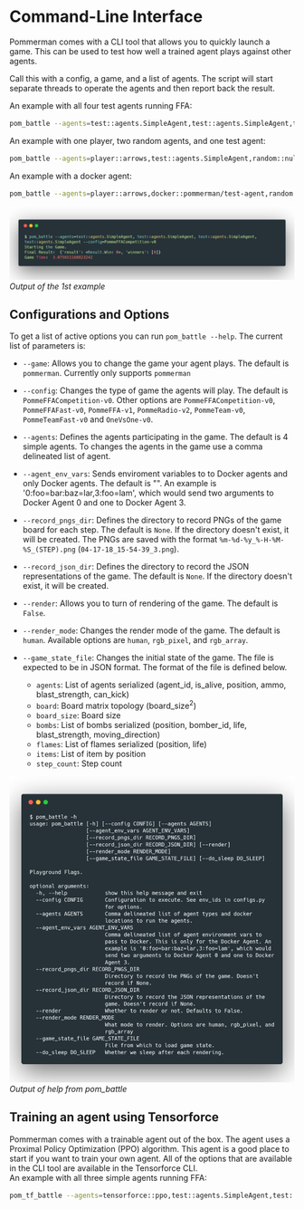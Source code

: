 # Command-Line Interface
Pommerman comes with a CLI tool that allows you to quickly launch a game. This can be used to test how well a trained agent plays against other agents.  

Call this with a config, a game, and a list of agents. The script will start separate threads to operate the agents and then report back the result.  

An example with all four test agents running FFA:
```bash
pom_battle --agents=test::agents.SimpleAgent,test::agents.SimpleAgent,test::agents.SimpleAgent,test::agents.SimpleAgent --config=PommeFFACompetition-v0
```
An example with one player, two random agents, and one test agent:
```bash
pom_battle --agents=player::arrows,test::agents.SimpleAgent,random::null,random::null --config=PommeFFACompetition-v0
```
An example with a docker agent:
```bash
pom_battle --agents=player::arrows,docker::pommerman/test-agent,random::null,random::null --config=PommeFFACompetition-v0
```
![pom_battle Output](./assets/pom_battle_1.png)*Output of the 1st example*  
## Configurations and Options
To get a list of active options you can run `pom_battle --help`. The current list of parameters is:  
* `--game`: Allows you to change the game your agent plays. The default is `pommerman`. Currently only supports `pommerman`  

* `--config`: Changes the type of game the agents will play. The default is `PommeFFACompetition-v0`. Other options are `PommeFFACompetition-v0`, `PommeFFAFast-v0`, `PommeFFA-v1`, `PommeRadio-v2`, `PommeTeam-v0`, `PommeTeamFast-v0` and `OneVsOne-v0`.  

* `--agents`: Defines the agents participating in the game. The default is 4 simple agents. To changes the agents in the game use a comma delineated list of agent.  

* `--agent_env_vars`: Sends enviroment variables to to Docker agents and only Docker agents. The default is "". An example is '0:foo=bar:baz=lar,3:foo=lam', which would send two arguments to Docker Agent 0 and one to Docker Agent 3.  

* `--record_pngs_dir`: Defines the directory to record PNGs of the game board for each step. The default is `None`. If the directory doesn't exist, it will be created. The PNGs are saved with the format `%m-%d-%y_%-H-%M-%S_(STEP).png` (`04-17-18_15-54-39_3.png`).  

* `--record_json_dir`: Defines the directory to record the JSON representations of the game. The default is `None`. If the directory doesn't exist, it will be created.

* `--render`: Allows you to turn of rendering of the game. The default is `False`.  

* `--render_mode`: Changes the render mode of the game. The default is `human`. Available options are `human`, `rgb_pixel`, and `rgb_array`.  

* `--game_state_file`: Changes the initial state of the game. The file is expected to be in JSON format.  The format of the file is defined below.  
    * `agents`: List of agents serialized (agent_id, is_alive, position, ammo, blast_strength, can_kick)
    * `board`: Board matrix topology (board_size<sup>2</sup>)
    * `board_size`: Board size
    * `bombs`: List of bombs serialized (position, bomber_id, life, blast_strength, moving_direction)
    * `flames`: List of flames serialized (position, life)
    * `items`: List of item by position
    * `step_count`: Step count

![pom_battle Help](./assets/pom_battle_2.png)*Output of help from pom_battle*
## Training an agent using Tensorforce
Pommerman comes with a trainable agent out of the box. The agent uses a Proximal Policy Optimization (PPO) algorithm. This agent is a good place to start if you want to train your own agent. All of the options that are available in the CLI tool are available in the Tensorforce CLI.    
An example with all three simple agents running FFA:
```bash
pom_tf_battle --agents=tensorforce::ppo,test::agents.SimpleAgent,test::agents.SimpleAgent,test::agents.SimpleAgent --config=PommeFFACompetition-v0
```